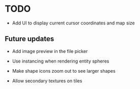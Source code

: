 # TODO

- Add UI to display current cursor coordinates and map size

## Future updates

- Add image preview in the file picker

- Use instancing when rendering entity spheres

- Make shape icons zoom out to see larger shapes

- Allow secondary textures on tiles
